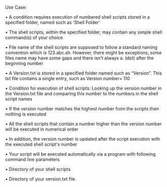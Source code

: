 Use Case: 
 
•	A condition requires execution of numbered shell scripts stored in a specified folder, named such as 'Shell Folder'

•	The shell scripts, within the specified folder, may contain any simple shell command(s) of your choice

•	File name of the shell scripts are supposed to follow a standard naming convention which is 123.abc.sh. However, there might be exceptions, some files name may have some gaps and there isn't always a. (dot) after the beginning number

•	A Version.txt is stored in a specified folder named such as “Version”. This txt file contains a single entry, such as Version number= 110

•	Condition for execution of shell scripts: Looking up the version number in the Version.txt file and comparing this number to the numbers in the shell script names

•	If the version number matches the highest number from the scripts then nothing is executed

•	All the shell scripts that contain a number higher than the version number will be executed in numerical order

•	In addition, the version number is updated after the script execution with the executed shell script's number 

•	Your script will be executed automatically via a program with following command line parameters

•	Directory of your shell scripts

•	Directory of your version.txt file  

